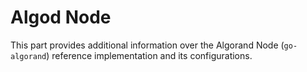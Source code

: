 # Algod Node

This part provides additional information over the Algorand Node (`go-algorand`)
reference implementation and its configurations.
